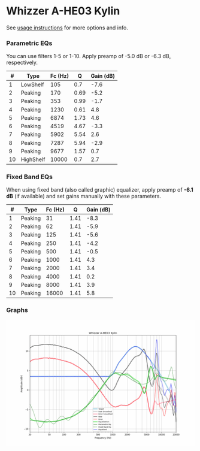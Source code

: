 # Whizzer A-HE03 Kylin
See [usage instructions](https://github.com/jaakkopasanen/AutoEq#usage) for more options and info.

### Parametric EQs
You can use filters 1-5 or 1-10. Apply preamp of -5.0 dB or -6.3 dB, respectively.

|   # | Type      |   Fc (Hz) |    Q |   Gain (dB) |
|-----|-----------|-----------|------|-------------|
|   1 | LowShelf  |       105 | 0.7  |        -7.6 |
|   2 | Peaking   |       170 | 0.69 |        -5.2 |
|   3 | Peaking   |       353 | 0.99 |        -1.7 |
|   4 | Peaking   |      1230 | 0.61 |         4.8 |
|   5 | Peaking   |      6874 | 1.73 |         4.6 |
|   6 | Peaking   |      4519 | 4.67 |        -3.3 |
|   7 | Peaking   |      5902 | 5.54 |         2.6 |
|   8 | Peaking   |      7287 | 5.94 |        -2.9 |
|   9 | Peaking   |      9677 | 1.57 |         0.7 |
|  10 | HighShelf |     10000 | 0.7  |         2.7 |

### Fixed Band EQs
When using fixed band (also called graphic) equalizer, apply preamp of **-6.1 dB** (if available) and set gains manually with these parameters.

|   # | Type    |   Fc (Hz) |    Q |   Gain (dB) |
|-----|---------|-----------|------|-------------|
|   1 | Peaking |        31 | 1.41 |        -8.3 |
|   2 | Peaking |        62 | 1.41 |        -5.9 |
|   3 | Peaking |       125 | 1.41 |        -5.6 |
|   4 | Peaking |       250 | 1.41 |        -4.2 |
|   5 | Peaking |       500 | 1.41 |        -0.5 |
|   6 | Peaking |      1000 | 1.41 |         4.3 |
|   7 | Peaking |      2000 | 1.41 |         3.4 |
|   8 | Peaking |      4000 | 1.41 |         0.2 |
|   9 | Peaking |      8000 | 1.41 |         3.9 |
|  10 | Peaking |     16000 | 1.41 |         5.8 |

### Graphs
![](./Whizzer%20A-HE03%20Kylin.png)
